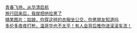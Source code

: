   
[青春飞扬，从华清启航](http://www.dianyue.me/archives/761/cyt9ns9xt0eaus9c/)  
[旅行回来后，我就把他拉黑了](http://www.dianyue.me/archives/040/34hi2vt9bjmu0lvu/)  
[搞笑图片：姑娘，你穿这样的衣服坐公交，你男朋友知道吗](http://www.dianyue.me/archives/000/8vrn5rq5pn8dhvph/)  
[多伦多夜夜打枪，温哥华也不太平！有人会背后推你进滚滚车流！](http://www.dianyue.me/archives/087/wfl4ef0sdscxa4sz/)